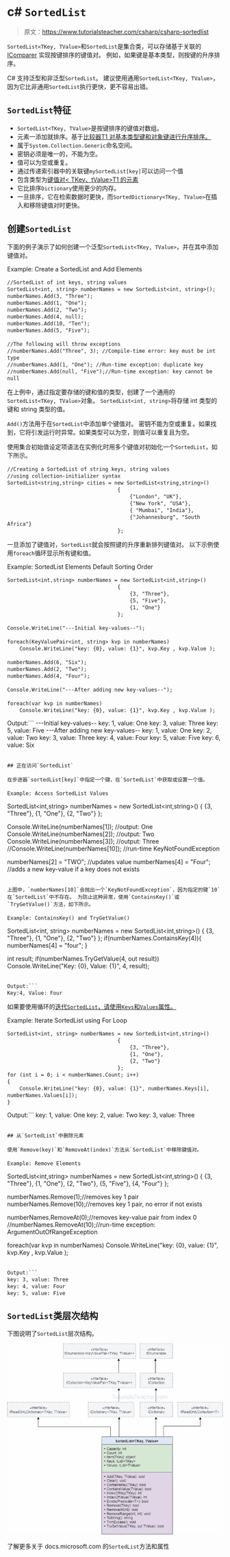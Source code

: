 # c# `SortedList`

> 原文：<https://www.tutorialsteacher.com/csharp/csharp-sortedlist>

`SortedList<TKey, TValue>`和`SortedList`是集合类，可以存储基于关联的 [IComparer](https://docs.microsoft.com/en-us/dotnet/api/system.collections.generic.icomparer-1?view=netframework-4.8) 实现按键排序的键值对。 例如，如果键是基本类型，则按键的升序排序。

C# 支持泛型和非泛型`SortedList`。 建议使用通用`SortedList<TKey, TValue>`，因为它比非通用`SortedList`执行更快，更不容易出错。

## `SortedList`特征

*   `SortedList<TKey, TValue>`是按键排序的键值对数组。
*   元素一添加就排序。基于[比较器<T>T1 对基本类型键和对象键进行升序排序。](https://docs.microsoft.com/en-us/dotnet/api/system.collections.generic.icomparer-1?view=netframework-4.8)
*   属于`System.Collection.Generic`命名空间。
*   密钥必须是唯一的，不能为空。
*   值可以为空或重复。
*   通过传递索引器中的关联键`mySortedList[key]`可以访问一个值
*   包含类型为[键值对< TKey、tValue>T1 的元素](https://docs.microsoft.com/en-us/dotnet/api/system.collections.generic.keyvaluepair-2?view=netframework-4.8)
*   它比排序`Dictionary`使用更少的内存。
*   一旦排序，它在检索数据时更快，而`SortedDictionary<TKey, TValue>`在插入和移除键值对时更快。

## 创建`SortedList`

下面的例子演示了如何创建一个泛型`SortedList<TKey, TValue>`，并在其中添加键值对。

Example: Create a SortedList and Add Elements

```
//SortedList of int keys, string values 
SortedList<int, string> numberNames = new SortedList<int, string>();
numberNames.Add(3, "Three");
numberNames.Add(1, "One");
numberNames.Add(2, "Two");
numberNames.Add(4, null);
numberNames.Add(10, "Ten");
numberNames.Add(5, "Five");

//The following will throw exceptions
//numberNames.Add("Three", 3); //Compile-time error: key must be int type
//numberNames.Add(1, "One"); //Run-time exception: duplicate key
//numberNames.Add(null, "Five");//Run-time exception: key cannot be null 
```

在上例中，通过指定要存储的键和值的类型，创建了一个通用的`SortedList<TKey, TValue>`对象。 `SortedList<int, string>`将存储 int 类型的键和 string 类型的值。

`Add()`方法用于在`SortedList`中添加单个键值对。 密钥不能为空或重复。如果找到，它将引发运行时异常。如果类型可以为空，则值可以重复且为空。

使用集合初始值设定项语法在实例化时用多个键值对初始化一个`SortedList`，如下所示。

```
//Creating a SortedList of string keys, string values 
//using collection-initializer syntax
SortedList<string,string> cities = new SortedList<string,string>()
                                    {
                                        {"London", "UK"},
                                        {"New York", "USA"},
                                        { "Mumbai", "India"},
                                        {"Johannesburg", "South Africa"}
                                    }; 
```

一旦添加了键值对，`SortedList`就会按照键的升序重新排列键值对。 以下示例使用`foreach`循环显示所有键和值。

Example: SortedList Elements Default Sorting Order

```
SortedList<int,string> numberNames = new SortedList<int,string>()
                                    {
                                        {3, "Three"},
                                        {5, "Five"},
                                        {1, "One"}
                                    };

Console.WriteLine("---Initial key-values--");

foreach(KeyValuePair<int, string> kvp in numberNames)
    Console.WriteLine("key: {0}, value: {1}", kvp.Key , kvp.Value );

numberNames.Add(6, "Six");
numberNames.Add(2, "Two");
numberNames.Add(4, "Four");

Console.WriteLine("---After adding new key-values--");

foreach(var kvp in numberNames)
    Console.WriteLine("key: {0}, value: {1}", kvp.Key , kvp.Value ); 
```

Output:```
---Initial key-values--
key: 1, value: One
key: 3, value: Three
key: 5, value: Five
---After adding new key-values--
key: 1, value: One
key: 2, value: Two
key: 3, value: Three
key: 4, value: Four
key: 5, value: Five
key: 6, value: Six
```

## 正在访问`SortedList`

在步进器`sortedList[key]`中指定一个键，在`SortedList`中获取或设置一个值。

Example: Access SortedList Values

```
SortedList<int,string> numberNames = new SortedList<int,string>()
                                    {
                                        {3, "Three"},
                                        {1, "One"},
                                        {2, "Two"}
                                    };

Console.WriteLine(numberNames[1]); //output: One
Console.WriteLine(numberNames[2]); //output: Two
Console.WriteLine(numberNames[3]); //output: Three
//Console.WriteLine(numberNames[10]); //run-time KeyNotFoundException

numberNames[2] = "TWO"; //updates value
numberNames[4] = "Four"; //adds a new key-value if a key does not exists 
```

上图中，`numberNames[10]`会抛出一个`KeyNotFoundException`，因为指定的键`10`在`SortedList`中不存在。 为防止这种异常，使用`ContainsKey()`或`TryGetValue()`方法，如下所示。

Example: ContainsKey() and TryGetValue()

```
SortedList<int, string> numberNames = new SortedList<int,string>()
                                    {
                                        {3, "Three"},
                                        {1, "One"},
                                        {2, "Two"}
                                    };
if(numberNames.ContainsKey(4)){
    numberNames[4] = "four";
}

int result;
if(numberNames.TryGetValue(4, out result))
    Console.WriteLine("Key: {0}, Value: {1}", 4, result); 
```

Output:```
Key:4, Value: Four
```

如果要使用循环的[迭代`SortedList`，请使用`Keys`和`Values`属性。](/csharp/csharp-for-loop)

Example: Iterate SortedList using For Loop

```
SortedList<int, string> numberNames = new SortedList<int,string>()
                                    {
                                        {3, "Three"},
                                        {1, "One"},
                                        {2, "Two"}
                                    };
for (int i = 0; i < numberNames.Count; i++)
{
    Console.WriteLine("key: {0}, value: {1}", numberNames.Keys[i], numberNames.Values[i]);
} 
```

Output:```
key: 1, value: One
key: 2, value: Two
key: 3, value: Three
```

## 从`SortedList`中删除元素

使用`Remove(key)`和`RemoveAt(index)`方法从`SortedList`中移除键值对。

Example: Remove Elements

```
SortedList<int,string> numberNames = new SortedList<int,string>()
                                    {
                                        {3, "Three"},
                                        {1, "One"},
                                        {2, "Two"},
                                        {5, "Five"},
                                        {4, "Four"}
                                    };

numberNames.Remove(1);//removes key 1 pair
numberNames.Remove(10);//removes key 1 pair, no error if not exists

numberNames.RemoveAt(0);//removes key-value pair from index 0 
//numberNames.RemoveAt(10);//run-time exception: ArgumentOutOfRangeException

foreach(var kvp in numberNames)
	Console.WriteLine("key: {0}, value: {1}", kvp.Key , kvp.Value ); 
```

Output:```
key: 3, value: Three
key: 4, value: Four
key: 5, value: Five
```

## `SortedList`类层次结构

下图说明了`SortedList`层次结构。

[![SortedList Hierarchy](img/5739f9ce63e4d2fc21a3afd05ff6dc71.png "List<T> Class Hierarchy")](../../Content/images/csharp/sortedlist-generic.png)

了解更多关于 docs.microsoft.com 的`SortedList`方法和属性